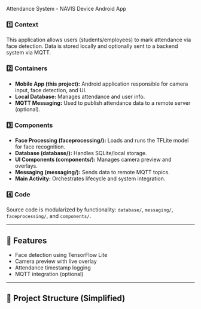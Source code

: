 Attendance System - NAVIS Device Android App

### 1️⃣ Context
This application allows users (students/employees) to mark attendance via face detection. Data is stored locally and optionally sent to a backend system via MQTT.

### 2️⃣ Containers
- **Mobile App (this project):** Android application responsible for camera input, face detection, and UI.
- **Local Database:** Manages attendance and user info.
- **MQTT Messaging:** Used to publish attendance data to a remote server (optional).

### 3️⃣ Components
- **Face Processing (faceprocessing/):** Loads and runs the TFLite model for face recognition.
- **Database (database/):** Handles SQLite/local storage.
- **UI Components (components/):** Manages camera preview and overlays.
- **Messaging (messaging/):** Sends data to remote MQTT topics.
- **Main Activity:** Orchestrates lifecycle and system integration.

### 4️⃣ Code
Source code is modularized by functionality: `database/`, `messaging/`, `faceprocessing/`, and `components/`.

---

## 🚀 Features

- Face detection using TensorFlow Lite
- Camera preview with live overlay
- Attendance timestamp logging
- MQTT integration (optional)

---

## 📁 Project Structure (Simplified)

